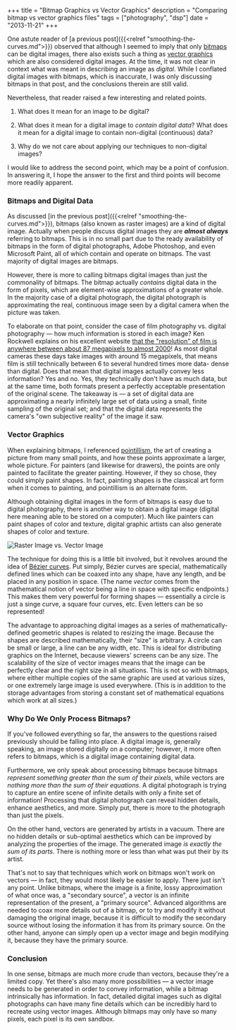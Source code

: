 +++
title = "Bitmap Graphics vs Vector Graphics"
description = "Comparing bitmap vs vector graphics files"
tags = ["photography", "dsp"]
date = "2013-11-21"
+++

One astute reader of 
[a previous post]({{<relref "smoothing-the-curves.md">}}) observed that
although I seemed to imply that only 
[bitmaps](https://en.wikipedia.org/wiki/Bitmap)
can be digital images, there also exists such a thing as 
[vector graphics](//en.wikipedia.org/wiki/Vector_graphics) 
which are also considered
digital images. At the time, it was not clear in context what was meant in
describing an image as _digital_. While I conflated digital images with bitmaps,
which is inaccurate, I was only discussing bitmaps in that post, and the
conclusions therein are still valid.

Nevertheless, that reader raised a few interesting and related points.

1. What does it mean for an image to _be_ digital?

2. What does it mean for a digital image to _contain digital data_? What does it mean for a digital image to contain non-digital (continuous) data?

3. Why do we not care about applying our techniques to non-digital images?

I would like to address the second point, which may be a point of confusion. In answering it, I hope the answer to the first and third points will become more readily apparent.

### Bitmaps and Digital Data

As discussed [in the previous post]({{<relref "smoothing-the-curves.md">}}), bitmaps (also known
as raster images) are a kind of digital image. Actually when people discuss
digital images they are _**almost always**_ referring to bitmaps. This is in no
small part due to the ready availability of bitmaps in the form of digital
photographs, Adobe Photoshop, and even Microsoft Paint, all of which contain and
operate on bitmaps. The vast majority of digital images are bitmaps.

However, there is more to calling bitmaps digital images than just the
commonality of bitmaps. The bitmap actually _contains_ digital data in the form
of pixels, which are element-wise approximations of a greater whole. In the
majority case of a digital photograph, the digital photograph is approximating
the real, continuous image seen by a digital camera when the picture was taken.

To elaborate on that point, consider the case of film photography vs. 
digital photography &mdash; how much information is stored in each image? 
Ken Rockwell explains on his excellent website 
[that the "resolution" of film is anywhere between about 87 megapixels to almost 2000](http://www.kenrockwell.com/tech/film-resolution.htm)! 
As most digital cameras these days take images with around 15 megapixels, that
means film is still technically between 6 to several hundred times more data-
dense than digital. Does that mean that digital images actually convey less
information? Yes and no. Yes, they technically don't have as much data, but at
the same time, both formats present a perfectly acceptable presentation of the
original scene. The takeaway is &mdash; a set of digital data are approximating
a nearly infinitely large set of data using a small, finite sampling of the
original set; and that the digital data represents the camera's "own subjective
reality" of the image it saw.

### Vector Graphics

When explaining bitmaps, I referenced
[pointillism](https://en.wikipedia.org/wiki/Pointillism), the art of creating a
picture from many small points, and how these points approximate a larger, whole
picture. For painters (and likewise for drawers), the points are only painted to
facilitate the greater painting. However, if they so chose, they could simply
paint shapes. In fact, painting shapes is the classical art form when it comes
to painting, and pointillism is an alternate form.

Although obtaining digital images in the form of bitmaps is easy due to digital
photography, there is another way to obtain a digital image (digital here
meaning able to be stored on a computer). Much like painters can paint shapes of
color and texture, digital graphic artists can also generate shapes of color and
texture.

![Raster Image vs. Vector Image](/img/raster_vs_vector.jpg)

The technique for doing this is a little bit involved, but it revolves around
the idea of [Bézier curves](https://en.wikipedia.org/wiki/Bezier_curves). 
Put simply,
Bézier curves are special, mathematically defined lines which can be coaxed into
any shape, have any length, and be placed in any position in space. (The name
_vector_ comes from the mathematical notion of vector being a line in space with
specific endpoints.) This makes them very powerful for forming shapes &mdash;
essentially a circle is just a singe curve, a square four curves, etc. Even
letters can be so represented!

The advantage to approaching digital images as a series of mathematically-
defined geometric shapes is related to resizing the image. Because the shapes
are described mathematically, their "size" is arbitrary. A circle can be small or
large, a line can be any width, etc. This is ideal for distributing graphics on
the Internet, because viewers' screens can be any size. The scalability of the
size of vector images means that the image can be perfectly clear and the right
size in all situations. This is not so with bitmaps, where either multiple
copies of the same graphic are used at various sizes, or one extremely large
image is used everywhere. (This is in addition to the storage advantages from
storing a constant set of mathematical equations which work at all sizes.)

### Why Do We Only Process Bitmaps?

If you've followed everything so far, the answers to the questions raised
previously should be falling into place. A digital image is, generally speaking,
an image stored digitally on a computer; however, it more often refers to
bitmaps, which is a digital image containing digital data.

Furthermore, we only speak about processing bitmaps because bitmaps 
_represent something greater than the sum of their pixels_, 
while vectors are 
_nothing more than the sum of their equations_. A digital photograph is trying to capture an
entire scene of infinite details with only a finite set of information!
Processing that digital photograph can reveal hidden details, enhance
aesthetics, and more. Simply put, there is more to the photograph than just the
pixels.

On the other hand, vectors are generated by artists in a vacuum. There are no
hidden details or sub-optimal aesthetics which can be improved by analyzing the
properties of the image. The generated image _is exactly the sum of its parts_.
There is nothing more or less than what was put their by its artist.

That's not to say that techniques which work on bitmaps won't work on vectors
&mdash; in fact, they would most likely be easier to apply. There just isn't any
point. Unlike bitmaps, where the image is a finite, lossy approximation of what
once was, a "secondary source", a vector is an infinite representation of the
present, a "primary source". Advanced algorithms are needed to coax more details
out of a bitmap, or to try and modify it without damaging the original image,
because it is difficult to modify the secondary source without losing the
information it has from its primary source. On the other hand, anyone can simply
open up a vector image and begin modifying it, because they have the primary
source.

### Conclusion

In one sense, bitmaps are much more crude than vectors, because they're a
limited copy. Yet there's also many more possibilities &mdash; a vector image
needs to be generated in order to convey information, while a bitmap
intrinsically has information. In fact, detailed digital images such as digital
photographs can have many fine details which can be incredibly hard to recreate
using vector images. Although bitmaps may only have so  many pixels, each pixel
is its own sandbox.
